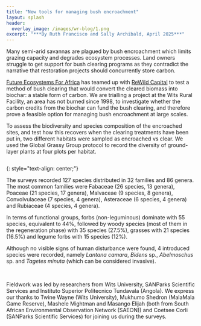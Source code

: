 ```yaml
---
title: "New tools for managing bush encroachment"
layout: splash
header:
  overlay_image: /images/wr-blog/1.png
excerpt: "***By Ruth Francisco and Sally Archibald, April 2025***"
---
```



Many semi-arid savannas are plagued by bush encroachment which limits grazing capacity and degrades ecosystem processes. Land owners struggle to get support for bush clearing programs as they contradict the narrative that restoration projects should concurrently store carbon. 

[Future Ecosystems For Africa](https://futureecosystemsafrica.org/) has teamed up with [ReWild Capital](https://www.rewildcapital.com/) to test a method of bush clearing that would convert the cleared biomass into biochar: a stable form of carbon. We are trialling a project at the Wits Rural Facility, an area has not burned since 1998, to investigate whether the carbon credits from the biochar can fund the bush clearing, and therefore prove a feasible option for managing bush encroachment at large scales. 

To assess the biodiversity and species composition of the encroached sites, and test how this recovers when the clearing treatments have been put in, two different habitats were sampled as encroached vs clear. We used the Global Grassy Group protocol to record the diversity of ground-layer plants at four plots per habitat. 


<figure style="width: 1000px" class="align-centre">
  <img src="{{ site.url }}{{ site.baseurl }}/images/wr-blog/2.png" alt="">
</figure>
{: style="text-align: center;"}


The surveys recorded 127 species distributed in 32 families and 86 genera. The most common families were Fabaceae (26 species, 13 genera), Poaceae (21 species, 17 genera), Malvaceae (9 species, 8 genera), Convolvulaceae (7 species, 4 genera), Asteraceae (6 species, 4 genera) and Rubiaceae (4 species, 4 genera).

In terms of functional groups, forbs (non-leguminous) dominate with 55 species, equivalent to 44%, followed by woody species (most of them in the regeneration phase) with 35 species (27.5%), grasses with 21 species (16.5%) and legume forbs with 15 species (12%). 

Although no visible signs of human disturbance were found, 4 introduced species were recorded, namely *Lantana camara*, *Bidens* sp., *Abelmoschus* sp. and *Tagetes minuta* (which can be considered invasive).

<br>

Fieldwork was led by researchers from Wits University, SANParks Scientific Services and Instituto Superior Politecnico Tundavala (Angola). We express our thanks to Twine Wayne (Wits University), Mukhumo Shedron (MalaMala Game Reserve), Mashele Mightman and Masango Elijah (both from South African Environmental Observation Network (SAEON)) and Coetsee Corli (SANParks Scientific Services) for joining us during the surveys.
